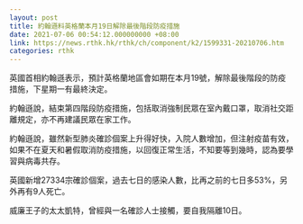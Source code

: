 ```yaml
---
layout: post
title: 約翰遜料英格蘭本月19日解除最後階段防疫措施
date: 2021-07-06 00:54:12.000000000 +08:00
link: https://news.rthk.hk/rthk/ch/component/k2/1599331-20210706.htm
categories: rthk
---
```


英國首相約翰遜表示，預計英格蘭地區會如期在本月19號，解除最後階段的防疫措施，下星期一有最終決定。

約翰遜說，結束第四階段防疫措施，包括取消強制民眾在室內戴口罩，取消社交距離規定，亦不再建議民眾在家工作。

約翰遜說，雖然新型肺炎確診個案上升得好快，入院人數增加，但注射疫苗有效，如果不在夏天和暑假取消防疫措施，以回復正常生活，不知要等到幾時，認為要學習與病毒共存。  

英國新增27334宗確診個案，過去七日的感染人數，比再之前的七日多53%，另外再有9人死亡。

威廉王子的太太凱特，曾經與一名確診人士接觸，要自我隔離10日。
